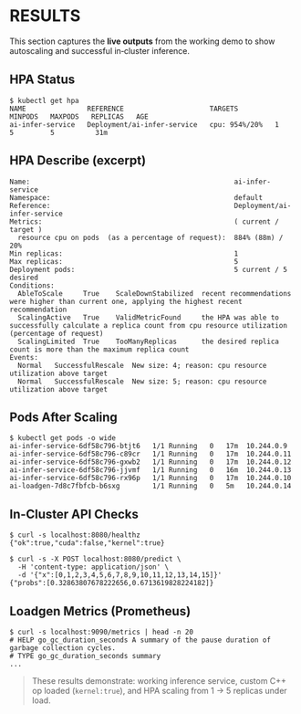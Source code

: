 # RESULTS

This section captures the **live outputs** from the working demo to show autoscaling and successful in‑cluster inference.

## HPA Status
```
$ kubectl get hpa
NAME               REFERENCE                     TARGETS         MINPODS   MAXPODS   REPLICAS   AGE
ai-infer-service   Deployment/ai-infer-service   cpu: 954%/20%   1         5         5          31m
```

## HPA Describe (excerpt)
```
Name:                                                  ai-infer-service
Namespace:                                             default
Reference:                                             Deployment/ai-infer-service
Metrics:                                               ( current / target )
  resource cpu on pods  (as a percentage of request):  884% (88m) / 20%
Min replicas:                                          1
Max replicas:                                          5
Deployment pods:                                       5 current / 5 desired
Conditions:
  AbleToScale     True    ScaleDownStabilized  recent recommendations were higher than current one, applying the highest recent recommendation
  ScalingActive   True    ValidMetricFound     the HPA was able to successfully calculate a replica count from cpu resource utilization (percentage of request)
  ScalingLimited  True    TooManyReplicas      the desired replica count is more than the maximum replica count
Events:
  Normal   SuccessfulRescale  New size: 4; reason: cpu resource utilization above target
  Normal   SuccessfulRescale  New size: 5; reason: cpu resource utilization above target
```

## Pods After Scaling
```
$ kubectl get pods -o wide
ai-infer-service-6df58c796-btjt6   1/1 Running   0   17m  10.244.0.9
ai-infer-service-6df58c796-c89cr   1/1 Running   0   17m  10.244.0.11
ai-infer-service-6df58c796-gxwb2   1/1 Running   0   17m  10.244.0.12
ai-infer-service-6df58c796-jjvmf   1/1 Running   0   16m  10.244.0.13
ai-infer-service-6df58c796-rx96p   1/1 Running   0   17m  10.244.0.10
ai-loadgen-7d8c7fbfcb-b6sxg        1/1 Running   0   5m   10.244.0.14
```

## In-Cluster API Checks
```
$ curl -s localhost:8080/healthz
{"ok":true,"cuda":false,"kernel":true}

$ curl -s -X POST localhost:8080/predict \
  -H 'content-type: application/json' \
  -d '{"x":[0,1,2,3,4,5,6,7,8,9,10,11,12,13,14,15]}'
{"probs":[0.32863807678222656,0.6713619828224182]}
```

## Loadgen Metrics (Prometheus)
```
$ curl -s localhost:9090/metrics | head -n 20
# HELP go_gc_duration_seconds A summary of the pause duration of garbage collection cycles.
# TYPE go_gc_duration_seconds summary
...
```

> These results demonstrate: working inference service, custom C++ op loaded (`kernel:true`), and HPA scaling from 1 → 5 replicas under load.
